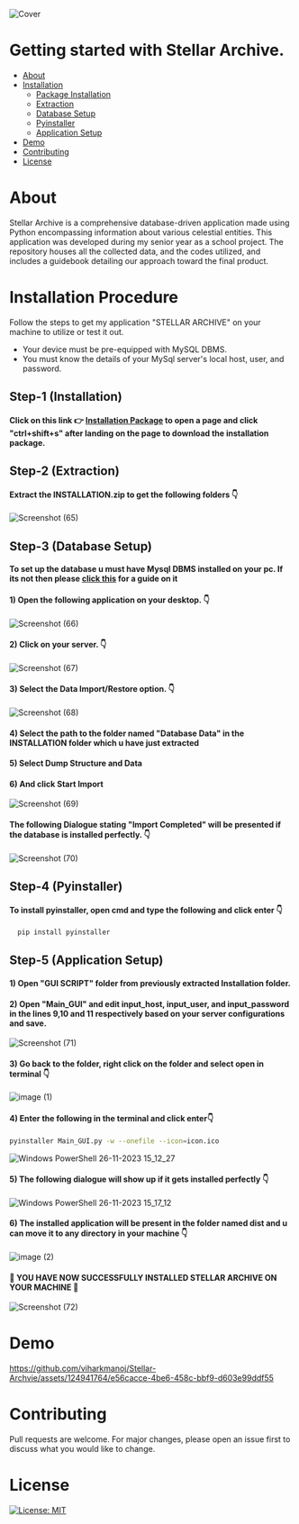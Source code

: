 ![Cover](https://github.com/viharkmanoj/Stellar-Archvie/assets/124941764/e5bd416b-0829-4e08-8b30-0fc3d2dde8e4)

# Getting started with Stellar Archive.
* [About](#About)
* [Installation](#Installation-Procedure)
  * [Package Installation](#step-1-installation)
  * [Extraction](#step-2-extraction)
  * [Database Setup](#step-3-Database-setup)
  * [Pyinstaller](#step-4-pyinstaller)
  * [Application Setup](#step-5-application-setup)
* [Demo](#Demo)
* [Contributing](#Contributing)
* [License](#License)
# About
Stellar Archive is a comprehensive database-driven application made using Python encompassing information about various celestial entities. This application was developed during my senior year as a school project. The repository houses all the collected data, and the codes utilized, and includes a guidebook detailing our approach toward the final product. 

# Installation Procedure
Follow the steps to get my application "STELLAR ARCHIVE" on your machine to utilize or test it out.

* Your device must be pre-equipped with MySQL DBMS.
* You must know the details of your MySql server's local host, user, and password.

## Step-1 (Installation)

#### **Click on this link 👉 [Installation Package](https://github.com/viharkmanoj/Stellar-Archvie/blob/main/INSTALLATION.zip) to open a page and click "ctrl+shift+s" after landing on the page to download the installation package.**

## Step-2 (Extraction)

#### **Extract the INSTALLATION.zip to get the following folders** 👇

![Screenshot (65)](https://github.com/viharkmanoj/Stellar-Archvie/assets/124941764/107ea1d5-0998-4755-a02b-904a935b293a)

## Step-3 (Database Setup)

#### **To set up the database u must have Mysql DBMS installed on your pc. If its not then please [click this](https://www.javatpoint.com/how-to-install-mysql#:~:text=Step%201%3A%20Go%20to%20the,community%20server%2C%20which%20you%20want.) for a guide on it**


#### **1) Open the following application on your desktop.** 👇

![Screenshot (66)](https://github.com/viharkmanoj/Stellar-Archvie/assets/124941764/6c0c8757-2624-4708-959a-246f459c8a37)

#### **2) Click on your server.** 👇

![Screenshot (67)](https://github.com/viharkmanoj/Stellar-Archvie/assets/124941764/f6486300-6551-4255-b452-3d91a8f1d91a)

#### **3) Select the Data Import/Restore option.** 👇

![Screenshot (68)](https://github.com/viharkmanoj/Stellar-Archvie/assets/124941764/a00db75b-4ba7-4e12-a043-5ffd44fffc95)

#### **4) Select the path to the folder named "Database Data" in the INSTALLATION folder which u have just extracted**

#### **5) Select Dump Structure and Data**

#### **6) And click Start Import**

![Screenshot (69)](https://github.com/viharkmanoj/Stellar-Archvie/assets/124941764/e1d38fce-f7b6-47e4-a6bc-90707f9929ae)

#### **The following Dialogue stating "Import Completed" will be presented if the database is installed perfectly.** 👇

![Screenshot (70)](https://github.com/viharkmanoj/Stellar-Archvie/assets/124941764/01b8b64d-8e8f-4a20-9b4a-350c1559157a)

## Step-4 (Pyinstaller)

#### **To install pyinstaller, open cmd and type the following and click enter** 👇
```bash
  pip install pyinstaller
```
## Step-5 (Application Setup)

#### **1) Open "GUI SCRIPT" folder from previously extracted Installation folder.** 

#### **2) Open "Main_GUI" and edit input_host, input_user, and input_password in the lines 9,10 and 11 respectively based on your server configurations and save.**

![Screenshot (71)](https://github.com/viharkmanoj/Stellar-Archvie/assets/124941764/3e8d286c-de11-4e80-a540-1269e4de883c)


#### **3) Go back to the folder, right click on the folder and select open in terminal** 👇

![image (1)](https://github.com/viharkmanoj/Stellar-Archvie/assets/124941764/1afc3ed1-a905-4ea0-8f17-7518a15ef3a9)

#### **4) Enter the following in the terminal and click enter👇**
``` bash
pyinstaller Main_GUI.py -w --onefile --icon=icon.ico
```
![Windows PowerShell 26-11-2023 15_12_27](https://github.com/viharkmanoj/Stellar-Archvie/assets/124941764/c0d2273a-dc3a-46c6-b7eb-22063200a72d)

#### **5) The following dialogue will show up if it gets installed perfectly 👇**

![Windows PowerShell 26-11-2023 15_17_12](https://github.com/viharkmanoj/Stellar-Archvie/assets/124941764/f1d1ea49-a446-4ef9-b276-f448d6941f37)

#### **6) The installed application will be present in the folder named dist and u can move it to any directory in your machine 👇**

![image (2)](https://github.com/viharkmanoj/Stellar-Archvie/assets/124941764/abdaaeba-d886-4077-94ea-05160577ee56)

#### **🎉 YOU HAVE NOW SUCCESSFULLY INSTALLED STELLAR ARCHIVE ON YOUR MACHINE 🙌**

![Screenshot (72)](https://github.com/viharkmanoj/Stellar-Archvie/assets/124941764/e18173d1-d04d-42e7-8f88-60d75584052e)

# Demo

https://github.com/viharkmanoj/Stellar-Archvie/assets/124941764/e56cacce-4be6-458c-bbf9-d603e99ddf55

# Contributing

Pull requests are welcome. For major changes, please open an issue first
to discuss what you would like to change.

# License

[![License: MIT](https://img.shields.io/badge/License-MIT-yellow.svg)](https://github.com/git/git-scm.com/blob/main/MIT-LICENSE.txt)

